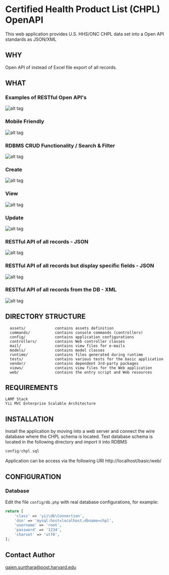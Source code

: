 Certified Health Product List (CHPL) OpenAPI 
============================================

This web application provides U.S. HHS/ONC CHPL data set into a Open API standards as JSON/XML

WHY
---

Open API of instead of Excel file export of all records.


WHAT
----

### Examples of RESTful Open API's
![alt tag](https://github.com/gajen0981/CHPL-OpenAPI/blob/master/docs/1.png)

### Mobile Friendly
![alt tag](https://github.com/gajen0981/CHPL-OpenAPI/blob/master/docs/2.png)

### RDBMS CRUD Functionality / Search & Filter
![alt tag](https://github.com/gajen0981/CHPL-OpenAPI/blob/master/docs/3.png)

### Create
![alt tag](https://github.com/gajen0981/CHPL-OpenAPI/blob/master/docs/4.png)

### View
![alt tag](https://github.com/gajen0981/CHPL-OpenAPI/blob/master/docs/5.png)

### Update
![alt tag](https://github.com/gajen0981/CHPL-OpenAPI/blob/master/docs/6.png)

### RESTful API of all records - JSON
![alt tag](https://github.com/gajen0981/CHPL-OpenAPI/blob/master/docs/7.png)

### RESTful API of all records but display specific fields - JSON
![alt tag](https://github.com/gajen0981/CHPL-OpenAPI/blob/master/docs/8.png)

### RESTful API of all records from the DB - XML
![alt tag](https://github.com/gajen0981/CHPL-OpenAPI/blob/master/docs/9.png)


DIRECTORY STRUCTURE
-------------------

      assets/             contains assets definition
      commands/           contains console commands (controllers)
      config/             contains application configurations
      controllers/        contains Web controller classes
      mail/               contains view files for e-mails
      models/             contains model classes
      runtime/            contains files generated during runtime
      tests/              contains various tests for the basic application
      vendor/             contains dependent 3rd-party packages
      views/              contains view files for the Web application
      web/                contains the entry script and Web resources


REQUIREMENTS
------------

	LAMP Stack
	Yii MVC Enterprise Scalable Architecture


INSTALLATION
------------

Install the application by moving into a web server and connect the wire database where the CHPL schema is located. 
Test database schema is located in the following directory and import it into RDBMS

```php
config/chpl.sql
```

Application can be access via the following URI
http://localhost/basic/web/


CONFIGURATION
-------------

### Database

Edit the file `config/db.php` with real database configurations, for example:

```php
return [
    'class' => 'yii\db\Connection',
    'dsn' => 'mysql:host=localhost;dbname=chpl',
    'username' => 'root',
    'password' => '1234',
    'charset' => 'utf8',
];
```

Contact Author
--------------

gajen.sunthara@post.harvard.edu